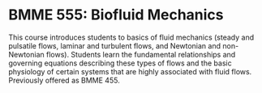 # BMME 555: Biofluid Mechanics

This course introduces students to basics of fluid mechanics (steady and pulsatile flows, laminar and turbulent flows, and Newtonian and non-Newtonian flows). Students learn the fundamental relationships and governing equations describing these types of flows and the basic physiology of certain systems that are highly associated with fluid flows. Previously offered as BMME 455.